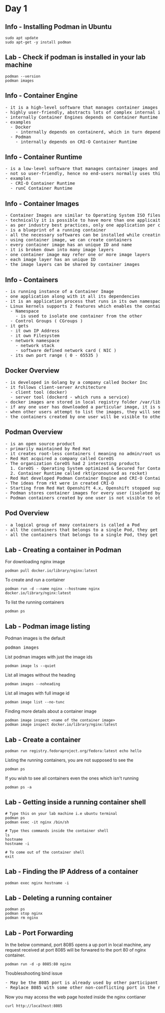 # Day 1

## Info - Installing Podman in Ubuntu
```
sudo apt update
sudo apt-get -y install podman
```

## Lab - Check if podman is installed in your lab machine
```
podman --version
podman images
```

## Info - Container Engine
<pre>
- it is a high-level software that manages container images and containers
- highly user-friendly, abstracts lots of complex internal implementation details nicely,while providing user-friendly commands
- internally Container Engines depends on Container Runtime
- examples
  - Docker
    - internally depends on containerd, which in turn depends on runC Container Runtime
  - Podman
    - internally depends on CRI-O Container Runtime
</pre>

## Info - Container Runtime
<pre>
- is a low-level software that manages container images and containers
- not so user-friendly, hence no end-users normally uses this directly
- examples
  - CRI-O Container Runtime
  - runC Container Runtime
</pre>

## Info - Container Images
<pre>
- Container Images are similar to Operating System ISO files we download from microsoft, ubuntu, etc.,
- technically it is possible to have more than one applicaiton per Container Image, but that is the best practice
- as per industry best practices, only one application per container is allowed
- is a blueprint of a running container
- all the necessary softwares can be installed while creating a image
- using container image, we can create containers
- every container image has an unique ID and name
- it is broken down into many image layers
- one container image may refer one or more image layers
- each image layer has an unique ID
- the image layers can be shared by container images
</pre>

## Info - Containers
<pre>
- is running instance of a Container Image
- one application along with it all its dependencies
- it is an application process that runs in its own namespace
- Linux kernels supports 2 features which enables the container technology
  - Namespace
    - is used to isolate one container from the other
  - Control Groups ( CGroups )
- it gets 
  - it own IP Address
  - it own Filesystem 
  - network namespace
    - network stack
    - software defined network card ( NIC )
  - its own port range ( 0 - 65535 )
</pre>

## Docker Overview
<pre>
- is developed in Golang by a company called Docker Inc
- it follows client-server Architecture
  - client tool (docker)
  - server tool (dockerd - which runs a service)
- docker images are stored in local registry folder /var/lib/docker
- if any one user has downloaded a particular image, it is stored in the /var/lib/docker folder
- when other users attempt to list the images, they will see all the images under /var/lib/docker
- the containers created by one user will be visible to other users in the same linux machine
</pre>

## Podman Overview
<pre>
- is an open source product 
- primarily maintained by Red Hat
- it creates root-less containers ( meaning no admin/root user created within container images )
- Red Hat acquired a company called CoreOS
- The organization CoreOS had 2 interesting products
  1. CoreOS - Operating System optimized & Secured for Container Orchestration Platforms like Kubernetes/Openshift
  2. Container Runtime called rkt(pronounced as rocket)
- Red Hat developed Podman Container Engine and CRI-O Container Runtime
- The ideas from rkt were in created CRI-O
- Starting from Red Hat Openshift 4.x, Openshift stopped support for Docker, they moved to Podman instead
- Podman stores container images for every user (isolated by users)
- Podman containers created by one user is not visible to other users (isolated by users)
</pre>

## Pod Overview
<pre>
- a logical group of many containers is called a Pod
- all the containers that belongs to a single Pod, they get the same IP address
- all the containers that belongs to a single Pod, they get to share the same Port Range ( 0 - 655535 )
</pre>

## Lab - Creating a container in Podman
For downloading nginx image
```
podman pull docker.io/library/nginx:latest
```

To create and run a container
```
podman run -d --name nginx --hostname nginx docker.io/library/nginx:latest
```

To list the running containers
```
podman ps
```

## Lab - Podman image listing
Podman images is the default 
<pre>
podman images
</pre>

List podman images with just the image ids
```
podman image ls --quiet
```

List all images without the heading
```
podman images --noheading
```

List all images with full image id
```
podman image list --no-tunc
```

Finding more details about a container image
```
podman image inspect <name of the container image>
podman image inspect docker.io/library/nginx:latest
```

## Lab - Create a container
```
podman run registry.fedoraproject.org/fedora:latest echo hello
```

Listing the running containers, you are not supposed to see the 
```
podman ps
```

If you wish to see all containers even the ones which isn't running
```
podman ps -a
```

## Lab - Getting inside a running container shell
```
# Type this on your lab machine i.e ubuntu terminal
podman ps
podman exec -it nginx /bin/sh

# Type thes commands inside the container shell
ls
hostname
hostname -i

# To come out of the container shell
exit
```

## Lab - Finding the IP Address of a container
```
podman exec nginx hostname -i
```

## Lab - Deleting a running container
```
podman ps
podman stop nginx
podman rm nginx
```

## Lab - Port Forwarding
In the below command, port 8085 opens a up port in local machine, any request received at port 8085 will be forwared to the port 80 of nginx container.
```
podman run -d -p 8085:80 nginx
```

Troublesshooting bind issue
<pre>
- May be the 8085 port is already used by other participant
- Replace 8085 with some other non-conflicting port in the range 1024 to 65535 )
</pre>

Now you may access the web page hosted inside the nginx contianer
```
curl http://localhost:8085
```
